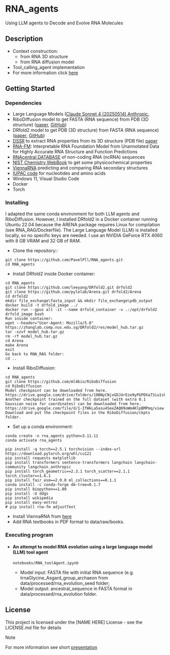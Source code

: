 # RNA_agents
Using LLM agents to Decode and Evolve RNA Molecules

## Description 
* Context construction:
    * from RNA 3D structure
    * from RNA diffusion model
* Tool_calling_agent implementation
* For more information click [here](https://github.com/PavelPll/RNA_agents/blob/main/docs/rna_agents.pdf)



## Getting Started

### Dependencies
* Large Language Models ([Claude Sonnet 4 (20250514) Anthropic.](https://www.anthropic.com)
* RiboDiffusion model to get FASTA (RNA sequence) from PDB (3D structure) ([paper](https://pmc.ncbi.nlm.nih.gov/articles/PMC11211841/), [GitHub](https://github.com/ml4bio/RiboDiffusion))
* DRfold2 model to get PDB (3D structure) from FASTA (RNA sequence) ([paper](https://www.biorxiv.org/content/10.1101/2025.03.05.641632v1), [GitHub](https://github.com/leeyang/DRfold2.git))
* [DSSR](http://skmatic.x3dna.org/) to extract RNA properties from its 3D structure (PDB file) [paper](https://academic.oup.com/nar/article/48/13/e74/5842193?login=false)
* [RNA-FM](https://huggingface.co/multimolecule/rnafm): Interpretable RNA Foundation Model from Unannotated Data for Highly Accurate RNA Structure and Function Predictions
* [RNAcentral DATABASE](https://rnacentral.org) of non-coding RNA (ncRNA) sequences
* [NIST Chemistry WebBook](https://webbook.nist.gov/chemistry/) to get some physicochemical properties
* [ViennaRNA](https://www.tbi.univie.ac.at/RNA/ViennaRNA/doc/html) predicting and comparing RNA secondary structures
* [IUPAC code](https://www.bioinformatics.org/sms/iupac.html) for nucleotides and amino acids
* Windows 11, Visual Studio Code
* Docker
* Torch

### Installing

I adapted the same conda environment for both LLM agents and RiboDiffusion. However, I installed DRfold2 in a Docker container running Ubuntu 22.04 because the ARENA package requires Linux for compilation (see RNA_RAG/Dockerfile). The Large Language Model (LLM) is installed locally, so no specific keys are needed. I use an NVIDIA GeForce RTX 4060 with 8 GB VRAM and 32 GB of RAM.
* Clone the repository::
```
git clone https://github.com/PavelPll/RNA_agents.git
cd RNA_agents
```
* Install DRfold2 inside Docker container:
```
cd RNA_agents
git clone https://github.com/leeyang/DRfold2.git drfold2
git clone https://github.com/pylelab/Arena.git drfold2/Arena
cd drfold2
mkdir file_exchange\fasta_input && mkdir file_exchange\pdb_output
docker build -t drfold_image ../
docker run --gpus all -it --name drfold_container -v .:/opt/drfold2 drfold_image bash
Run inside container:
wget --header="User-Agent: Mozilla/5.0" https://zhanglab.comp.nus.edu.sg/DRfold2/res/model_hub.tar.gz
tar -xzvf model_hub.tar.gz
rm -rf model_hub.tar.gz
cd Arena
make Arena
exit
Go back to RNA_RAG folder:
cd ..
```

* Install RiboDiffusion:
```
cd RNA_agents
git clone https://github.com/ml4bio/RiboDiffusion
cd RiboDiffusion
Model checkpoint can be downloaded from here. 
https://drive.google.com/drive/folders/10BNyCNjxGDJ4rEze9yPGPDXa73iu1skx
Another checkpoint trained on the full dataset (with extra 0.1 Gaussian noise for coordinates) can be downloaded from here.
https://drive.google.com/file/d/1-IfWkLa5asu4SeeZAQ09oWm4KlpBMPmq/view
Download and put the checkpoint files in the RiboDiffusion/ckpts folder.
```
* Set up a conda environment:
```
conda create -n rna_agents python=3.11.11
conda activate rna_agents

pip install -q torch==2.5.1 torchvision --index-url https://download.pytorch.org/whl/cu121
pip install requests matplotlib
pip install transformers sentence-transformers langchain langchain-community langchain_anthropic
pip install torch_geometric==2.3.1 torch_scatter==2.1.1 torch_cluster==1.6.1
pip install fair_esm==2.0.0 ml_collections==0.1.1
conda install -c conda-forge dm-tree=0.1.7
pip install biopython==1.80
pip install -U ddgs
pip install wikipedia
pip install easy-entrez
# pip install rna-fm adjustText
```
* Install ViennaRNA from [here](https://www.tbi.univie.ac.at/RNA/ViennaRNA/doc/html/install.html)
* Add RNA textbooks in PDF format to data/raw/books.

### Executing program
* #### An attempt to model RNA evolution using a large language model (LLM) tool agent
     ```
     notebooks/RNA_toolAgent.ipynb
     ```
    * Model input: FASTA file with initial RNA sequence (e.g. trnaGlycine_Asgard_group_archaeon from data/processed/rna_evolution_seed folder;
    * Model output: ancestral_sequence in FASTA format in data/processed/rna_evolution folder.
## License
This project is licensed under the [NAME HERE] License - see the LICENSE.md file for details



> [!NOTE]
> For more information see short [presentation](https://github.com/PavelPll/RNA_RAG/blob/main/docs/rna_rag.pdf)

